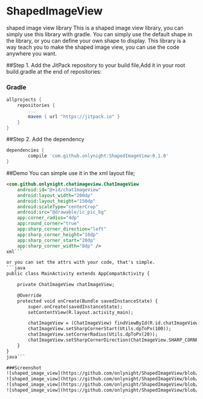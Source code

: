 # ShapedImageView
shaped image view library
This is a shaped image view library, you can simply use this library with gradle.
You can simply use the default shape in the library, or you can define your own shape to display.
This library is a way teach you to make the shaped image view, you can use the code anywhere you want.

##Step 1. 
Add the JitPack repository to your build file,Add it in your root build.gradle at the end of repositories:

### Gradle

```groovy
allprojects {
    repositories {
        ...
        maven { url "https://jitpack.io" }
    }
}
```

	
##Step 2. 
Add the dependency

```groovy
dependencies {
        compile 'com.github.onlynight:ShapedImageView:0.1.0'
}
```

##Demo
You can simple use it in the xml layout file;
```xml
<com.github.onlynight.chatimageview.ChatImageView
    android:id="@+id/chatImageView"
    android:layout_width="200dp"
    android:layout_height="150dp"
    android:scaleType="centerCrop"
    android:src="@drawable/ic_pic_bg"
    app:corner_radius="4dp"
    app:round_corner="true"
    app:sharp_corner_direction="left"
    app:sharp_corner_height="10dp"
    app:sharp_corner_start="20dp"
    app:sharp_corner_width="8dp" />
xml```

or you can set the attrs with your code, that's simple.
```java
public class MainActivity extends AppCompatActivity {

    private ChatImageView chatImageView;

    @Override
    protected void onCreate(Bundle savedInstanceState) {
        super.onCreate(savedInstanceState);
        setContentView(R.layout.activity_main);

        chatImageView = (ChatImageView) findViewById(R.id.chatImageView);
        chatImageView.setSharpCornerStart(Utils.dpToPx(100));
        chatImageView.setCornerRadius(Utils.dpToPx(20));
        chatImageView.setSharpCornerDirection(ChatImageView.SHARP_CORNER_DIRECTION_RIGHT);
    }
}
java```

###Screenshot
![shaped_image_view](https://github.com/onlynight/ShapedImageView/blob/master/screenshot/Screenshot_2015-12-11-18-16-46.png)
![shaped_image_view](https://github.com/onlynight/ShapedImageView/blob/master/screenshot/Screenshot_2015-12-11-18-16-56.png)
![shaped_image_view](https://github.com/onlynight/ShapedImageView/blob/master/screenshot/Screenshot_2015-12-11-18-17-00.png)
![shaped_image_view](https://github.com/onlynight/ShapedImageView/blob/master/screenshot/Screenshot_2015-12-11-18-17-03.png)